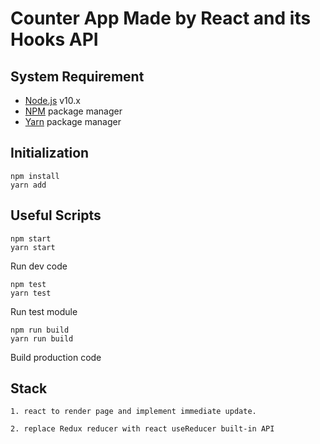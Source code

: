 # Counter App Made by React and its Hooks API

## System Requirement
* [Node.js](https://nodejs.org) v10.x
* [NPM](https://www.npmjs.com/) package manager
* [Yarn](https://yarnpkg.com) package manager

## Initialization
```
npm install
yarn add
```

## Useful Scripts
```
npm start
yarn start
```
Run dev code

```
npm test
yarn test
```
Run test module

```
npm run build
yarn run build
```
Build production code

## Stack
```
1. react to render page and implement immediate update.

2. replace Redux reducer with react useReducer built-in API

```